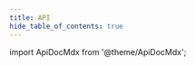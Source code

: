 ```yaml
---
title: API 
hide_table_of_contents: true
---
```


import ApiDocMdx from '@theme/ApiDocMdx';

<ApiDocMdx id="petstore" />